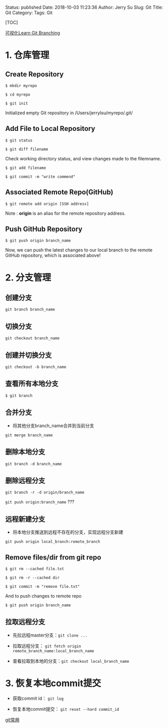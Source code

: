 Status: published
Date: 2018-10-03 11:23:36
Author: Jerry Su
Slug: Git
Title: Git
Category: 
Tags: Git

[TOC]

[可视化Learn Git Branching](https://learngitbranching.js.org/?locale=zh_CN)

# 1. 仓库管理
 
## Create Repository

`$ mkdir myrepo`

`$ cd myrepo` 

`$ git init`

Initialized empty Git repository in /Users/jerrylsu/myrepo/.git/

## Add File to Local Repository

`$ git status`

`$ git diff filename`

Check working directory status, and view changes made to the filemname.

`$ git add filename`

`$ git commit -m "write commend"`

## Associated Remote Repo(GitHub)

`$ git remote add origin [SSH address]`

Note : **origin** is an alias for the remote repository address. 

## Push GitHub Repository

`$ git push origin branch_name`

Now, we can push the latest changes to our local branch to the remote GitHub repository, which is associated above!

# 2. 分支管理

## 创建分支

`git branch branch_name`


## 切换分支

`git checkout branch_name`

## 创建并切换分支

`git checkout -b branch_name`

## 查看所有本地分支

`$ git branch`

## 合并分支

- 将其他分支branch_name合并到当前分支

`git merge branch_name`

## 删除本地分支

`git branch -d branch_name`

## 删除远程分支

`git branch -r -d origin/branch_name`

`git push origin:branch_name` ???

## 远程新建分支

- 将本地分支推送到远程不存在的分支，实现远程分支新建

`git push origin local_branch:remote_branch`


## Remove files/dir from git repo

`$ git rm --cached file.txt`

`$ git rm -r --cached dir`

`$ git commit -m "remove file.txt"`

And to push changes to remote repo

`$ git push origin branch_name`  

## 拉取远程分支

- 先拉远程master分支：`git clone ...`

- 拉取远程分支： `git fetch origin remote_branch_name:local_branch_name`

- 查看拉取到本地的分支：`git checkout local_branch_name`

# 3. 恢复本地commit提交

- 获取commit id： `git log`

- 恢复本地commit提交： `git reset --hard commit_id`

[git常用](https://mp.weixin.qq.com/s/VdeQpFCL3GGsfOKrIRW6Hw)
